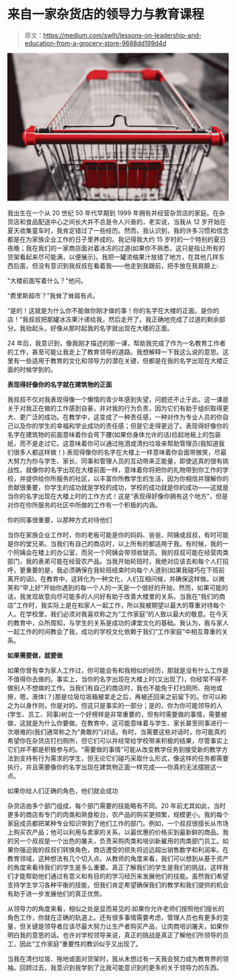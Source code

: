# 来自一家杂货店的领导力与教育课程

> 原文：<https://medium.com/swlh/lessons-on-leadership-and-education-from-a-grocery-store-9688dd199d4d>

![](img/86636fc567696f32156936ac68f38e98.png)

我出生在一个从 20 世纪 50 年代早期到 1999 年拥有并经营杂货店的家庭。在杂货店和食品配送中心之间长大并不总是令人兴奋的，老实说，当我从 12 岁开始在夏天收集童车时，我肯定错过了一些经历。然而，我认识到，我的许多习惯和信念都是在为家族企业工作的日子里养成的。我记得我大约 15 岁时的一个特别的夏日夜晚；我在我们的一家商店面对着冰冻的过道(如果你不熟悉，这只是指让所有的货架看起来尽可能满，以便展示)。我把一罐浓缩果汁放错了地方，在其他几样东西后面，但没有意识到我叔叔在看着我——他走到我跟前，把手放在我肩膀上:

"大楼前面写着什么？"他问。

“费里斯超市？”我耸了耸肩有点。

“是的！这就是为什么你不能做你刚才做的事！你的名字在大楼的正面。是你的店！”我叔叔把那罐冰冻果汁递给我，然后走开了。我正确地完成了过道的剩余部分。我抬起头，好像从那时起我的名字就出现在大楼的正面。

24 年后，我意识到，像我刚才描述的那一课，帮助我完成了作为一名教育工作者的工作，甚至可能让我走上了教育领导的道路。我想解释一下我这么说的意思。这里有一些适用于教育的文化和领导力的潜在关键，但都是在我的名字出现在大楼正面的时候学到的。

**表现得好像你的名字就在建筑物的正面**

我叔叔不仅对我表现得像一个懒惰的青少年感到失望，问题还不止于此。这一课是关于对我正在做的工作感到自豪，并对我的行为负责，因为它们有助于组织取得更大、更广泛的成功。在教学中，这变成了一种责任感，一种对作为专业人员的你自己以及你的学生的幸福和学业成功的责任感；但是它走得更远了。表现得好像你的名字在建筑物的前面意味着你会弯下腰(如果你身体允许的话)捡起地板上的包装纸，而不是走过它。这意味着你可以通过拖洒或清扫垃圾来帮助管理员(我知道我们很多人都这样做！).表现得像你的名字在大楼上一样意味着你会面带微笑，尽最大努力为你与学生、家长、同事和管理人员的互动带来正能量，即使这真的很有挑战性。就像你的名字出现在大楼前面一样，意味着你将把你的礼物带到你工作的学校，并提供给你所服务的社区，以丰富你所教学生的生活，因为你相信并理解你的贡献很重要，你学生的成功就是学校的成功，学校的成功就是你的成功——这就是当你的名字出现在大楼上时的工作方式！这是“表现得好像你拥有这个地方”，但是对你在你所服务的社区中所做的工作有一个积极的内涵。

你的同事很重要，以那种方式对待他们

当你在家族企业工作时，你的老板可能是你的妈妈、爸爸、阿姨或叔叔，有时可能是你的堂兄弟。当我们有自己的商店时，以上所有的都适用于我。有时候，我的一个阿姨会在楼上的办公室，而另一个阿姨会带领收银员。我的叔叔可能在经营肉类部门，我的表弟可能在经营农产品。当我开始轮班时，我绝对应该去和每个人打招呼，更重要的是，我必须确保在我轮班结束时向每个人道别(如果我碰巧在下班前离开的话)。在教育中，这转化为一种文化，人们互相问候，并确保这样做。以微笑和“早上好”开始你遇到的每一个人的一天是一个很好的开始，然而，如果可能的话，我发现故意向尽可能多的人问好有助于改善大楼里的关系。当我在“我们的商店”工作时，我实际上是在和家人一起工作，所以我被期望以最大的尊重对待每个人。在学校里，我们必须对我喜欢称之为“工作家庭”的人致以最大的敬意。在今天的教育中，众所周知，与学生的关系是成功的课堂文化的基础。我认为，我与家人一起工作的时间教会了我，成功的学校文化依赖于我们“工作家庭”中相互尊重的关系。

**如果需要做，就要做**

如果你曾有幸为家人工作过，你可能会有和我相似的经历，那就是没有什么工作是不值得你去做的。事实上，当你的名字出现在大楼上时(又出现了)，你经常不得不做别人不想做的工作。当我们有自己的商店时，我也不能免于打扫厕所、拖地或擦，嗯，液体(？)那是垃圾垃圾箱被拿走之后，再被还回来之前留下的。你可以称之为以身作则，你是对的。但这只是事实的一部分；是的，你为你可能领导的人(学生、员工、同事)树立一个好榜样是非常重要的，但有时需要做的事情，需要被做，这就是为什么你要做。在教育中，这可能意味着与学生、家长甚至同事进行一次艰难的(我们通常称之为“勇敢的”)对话。有时，当需要这些对话时，你可能真的希望你在杂货店打扫厕所，但它们可以并经常给学校带来积极的结果，尽管事实上它们并不都是积极参与的。“需要做的事情”可能从改变教学任务到接受新的教学方法到支持有行为需求的学生，但无论它们碰巧采取什么形式，像这样的任务都需要执行，并且需要像你的名字出现在建筑物正面一样完成——你真的无法摆脱这一点。

如果你给人们正确的角色，他们就会成功

杂货店由多个部门组成，每个部门需要的技能略有不同。20 年前尤其如此，当时更多的商店有专门的肉类和熟食柜台，农产品的购买更频繁，规模更小。我的每个家庭成员都把某种专业知识带到了他们工作的部门。例如，一个叔叔很擅长从市场上购买农产品；他可以利用与卖家的关系，以最优惠的价格买到最新鲜的商品。我的另一个叔叔是一个出色的屠夫，负责采购肉类和培训新雇用的肉类部门员工。如果你强迫我的叔叔们转换角色，商店遭受的损失将远远超出销售数字和利润率。在教育领域，这种想法有几个切入点。从教师的角度来看，我们可以想到从基于资产的角度来看待我们的学生是多么重要。真正了解我们的学生是我们的挑战，这样我们才能帮助他们通过有意义和有目的的学习经历来发展他们的技能。虽然我们希望支持学生学习各种平衡的技能，但我们肯定希望确保我们的教学和我们提供的机会有助于进一步发展他们的真正优势。

从领导力的角度来看，相似之处是显而易见的:如果你允许老师们按照他们擅长的角色工作，你就在正确的轨道上。还有很多事情需要考虑，管理人员也有更多的变量，但关键是领导者应该尽最大努力让生产者购买产品，让肉商培训屠夫，如果你明白我的意思的话。也许对学校领导来说，真正的挑战是真正了解他们所领导的员工，因此“工作家庭”重要性的教训似乎又出现了。

当我在清扫垃圾、拖地或面对货架时，我从未想过有一天我会努力成为教育界的领袖。回顾过去，我意识到我学到了比我可能意识到的更多的关于领导力的东西。